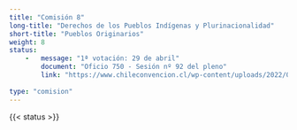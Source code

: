 ```yaml
---
title: "Comisión 8" 
long-title: "Derechos de los Pueblos Indígenas y Plurinacionalidad"
short-title: "Pueblos Originarios"
weight: 8
status:
    -   message: "1ª votación: 29 de abril" 
        document: "Oficio 750 - Sesión nº 92 del pleno"
        link: "https://www.chileconvencion.cl/wp-content/uploads/2022/04/Oficio-740-con-normas-aprobadas-en-particular-Sesion-92-del-Pleno-FEA.pdf"
        
type: "comision"
---
```

{{< status >}}

